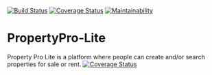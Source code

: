 [![Build Status](https://travis-ci.org/solomonfrank/PropertyPro-Lite.svg?branch=develop)](https://travis-ci.org/solomonfrank/PropertyPro-Lite)    [![Coverage Status](https://coveralls.io/repos/github/solomonfrank/PropertyPro-Lite/badge.svg?branch=develop)](https://coveralls.io/github/solomonfrank/PropertyPro-Lite?branch=develop)
[![Maintainability](https://api.codeclimate.com/v1/badges/c5f1744ef3a27ba459f0/maintainability)](https://codeclimate.com/github/solomonfrank/PropertyPro-Lite/maintainability)
# PropertyPro-Lite
Property Pro Lite is a platform where people can create and/or search properties for sale or rent.
[![Coverage Status](https://coveralls.io/repos/github/solomonfrank/PropertyPro-Lite/badge.svg)](https://coveralls.io/github/solomonfrank/PropertyPro-Lite)
